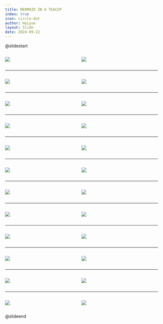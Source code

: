 ```yaml
---
title: MERMAID IN A TEACUP
index: true
icon: circle-dot
author: Haiyue
layout: Slide
date: 2024-09-22
---
```

 
@slidestart

<div style="display:flex">
<div style="flex:1">

![](https://raw.githubusercontent.com/yclord/reading/refs/heads/master/english/Level-Q/MERMAID%20IN%20A%20TEACUP/001.webp)
</div>
<div style="flex:1">

![](https://raw.githubusercontent.com/yclord/reading/refs/heads/master/english/Level-Q/MERMAID%20IN%20A%20TEACUP/002.webp)
</div>
</div>

---

<div style="display:flex">
<div style="flex:1">

![](https://raw.githubusercontent.com/yclord/reading/refs/heads/master/english/Level-Q/MERMAID%20IN%20A%20TEACUP/003.webp)
</div>
<div style="flex:1">

![](https://raw.githubusercontent.com/yclord/reading/refs/heads/master/english/Level-Q/MERMAID%20IN%20A%20TEACUP/004.webp)
</div>
</div>

---

<div style="display:flex">
<div style="flex:1">

![](https://raw.githubusercontent.com/yclord/reading/refs/heads/master/english/Level-Q/MERMAID%20IN%20A%20TEACUP/005.webp)
</div>
<div style="flex:1">

![](https://raw.githubusercontent.com/yclord/reading/refs/heads/master/english/Level-Q/MERMAID%20IN%20A%20TEACUP/006.webp)
</div>
</div>

---

<div style="display:flex">
<div style="flex:1">

![](https://raw.githubusercontent.com/yclord/reading/refs/heads/master/english/Level-Q/MERMAID%20IN%20A%20TEACUP/007.webp)
</div>
<div style="flex:1">

![](https://raw.githubusercontent.com/yclord/reading/refs/heads/master/english/Level-Q/MERMAID%20IN%20A%20TEACUP/008.webp)
</div>
</div>

---

<div style="display:flex">
<div style="flex:1">

![](https://raw.githubusercontent.com/yclord/reading/refs/heads/master/english/Level-Q/MERMAID%20IN%20A%20TEACUP/009.webp)
</div>
<div style="flex:1">

![](https://raw.githubusercontent.com/yclord/reading/refs/heads/master/english/Level-Q/MERMAID%20IN%20A%20TEACUP/010.webp)
</div>
</div>

---

<div style="display:flex">
<div style="flex:1">

![](https://raw.githubusercontent.com/yclord/reading/refs/heads/master/english/Level-Q/MERMAID%20IN%20A%20TEACUP/011.webp)
</div>
<div style="flex:1">

![](https://raw.githubusercontent.com/yclord/reading/refs/heads/master/english/Level-Q/MERMAID%20IN%20A%20TEACUP/012.webp)
</div>
</div>

---

<div style="display:flex">
<div style="flex:1">

![](https://raw.githubusercontent.com/yclord/reading/refs/heads/master/english/Level-Q/MERMAID%20IN%20A%20TEACUP/013.webp)
</div>
<div style="flex:1">

![](https://raw.githubusercontent.com/yclord/reading/refs/heads/master/english/Level-Q/MERMAID%20IN%20A%20TEACUP/014.webp)
</div>
</div>

---

<div style="display:flex">
<div style="flex:1">

![](https://raw.githubusercontent.com/yclord/reading/refs/heads/master/english/Level-Q/MERMAID%20IN%20A%20TEACUP/015.webp)
</div>
<div style="flex:1">

![](https://raw.githubusercontent.com/yclord/reading/refs/heads/master/english/Level-Q/MERMAID%20IN%20A%20TEACUP/016.webp)
</div>
</div>

---

<div style="display:flex">
<div style="flex:1">

![](https://raw.githubusercontent.com/yclord/reading/refs/heads/master/english/Level-Q/MERMAID%20IN%20A%20TEACUP/017.webp)
</div>
<div style="flex:1">

![](https://raw.githubusercontent.com/yclord/reading/refs/heads/master/english/Level-Q/MERMAID%20IN%20A%20TEACUP/018.webp)
</div>
</div>

---

<div style="display:flex">
<div style="flex:1">

![](https://raw.githubusercontent.com/yclord/reading/refs/heads/master/english/Level-Q/MERMAID%20IN%20A%20TEACUP/019.webp)
</div>
<div style="flex:1">

![](https://raw.githubusercontent.com/yclord/reading/refs/heads/master/english/Level-Q/MERMAID%20IN%20A%20TEACUP/020.webp)
</div>
</div>

---

<div style="display:flex">
<div style="flex:1">

![](https://raw.githubusercontent.com/yclord/reading/refs/heads/master/english/Level-Q/MERMAID%20IN%20A%20TEACUP/021.webp)
</div>
<div style="flex:1">

![](https://raw.githubusercontent.com/yclord/reading/refs/heads/master/english/Level-Q/MERMAID%20IN%20A%20TEACUP/022.webp)
</div>
</div>

---

<div style="display:flex">
<div style="flex:1">

![](https://raw.githubusercontent.com/yclord/reading/refs/heads/master/english/Level-Q/MERMAID%20IN%20A%20TEACUP/023.webp)
</div>
<div style="flex:1">

![](https://raw.githubusercontent.com/yclord/reading/refs/heads/master/english/Level-Q/MERMAID%20IN%20A%20TEACUP/024.webp)
</div>
</div>

@slideend